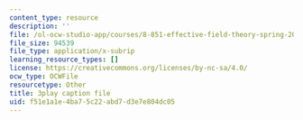 ```yaml
---
content_type: resource
description: ''
file: /ol-ocw-studio-app/courses/8-851-effective-field-theory-spring-2013/f51e1a1e4ba75c22abd7d3e7e804dc05_KwtuwXp16cY.vtt
file_size: 94539
file_type: application/x-subrip
learning_resource_types: []
license: https://creativecommons.org/licenses/by-nc-sa/4.0/
ocw_type: OCWFile
resourcetype: Other
title: 3play caption file
uid: f51e1a1e-4ba7-5c22-abd7-d3e7e804dc05
---
```

